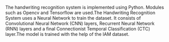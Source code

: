 The handwriting recognition system is implemented using Python. Modules such as Opencv and
Tensorflow are used.The Handwriting Recognition System uses a Neural Network to train the
dataset. It consists of Convolutional Neural Network (CNN) layers, Recurrent Neural Network
(RNN) layers and a final Connectionist Temporal Classification (CTC) layer.The model is trained with the help of the IAM dataset.
